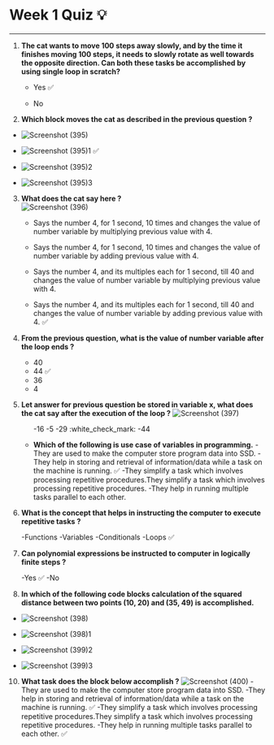 # Week 1 Quiz :bulb:
***

1. **The cat wants to move 100 steps away slowly, and by the time it finishes moving 100 steps, it needs to slowly rotate as well towards the opposite direction. Can both these tasks be accomplished by using single loop in scratch?**
   
   - Yes :white_check_mark:
     
   - No

2. **Which block moves the cat as described in the previous question ?**
   
  - ![Screenshot (395)](https://github.com/user-attachments/assets/41b2bf52-cc87-4896-a98b-819de8938fa9)

  - ![Screenshot (395)1](https://github.com/user-attachments/assets/66c0ce7d-32cb-468b-9b1d-d18159757b3b) :white_check_mark:

  - ![Screenshot (395)2](https://github.com/user-attachments/assets/02d3036a-c9d8-4fb4-9f23-96e21433b630)

  - ![Screenshot (395)3](https://github.com/user-attachments/assets/04987fd2-b47a-426e-82f3-8291c19770b5)

3. **What does the cat say here ?** <br>![Screenshot (396)](https://github.com/user-attachments/assets/79f45be0-4238-4362-ae8e-3cd52b88cd5b)
  
      - Says the number 4, for 1 second, 10 times and changes the value of number variable by multiplying previous value with 4.
         
      - Says the number 4, for 1 second, 10 times and changes the value of number variable by adding previous value with 4.
        
      - Says the number 4, and its multiples each for 1 second, till 40 and changes the value of number variable by multiplying previous value with 4.
        
      - Says the number 4, and its multiples each for 1 second, till 40 and changes the value of number variable by adding previous value with 4. :white_check_mark:
      
4. **From the previous question, what is the value of number variable after the loop ends ?**
  
      - 40 
      - 44 :white_check_mark:
      - 36
      - 4 
   
5. **Let answer for previous question be stored in variable x, what does the cat say after the execution of the loop ?**
   ![Screenshot (397)](https://github.com/user-attachments/assets/0ae62837-52cf-4463-b96d-32ca6655d50a)
   <ul>
      -16 
      -5 
      -29 :white_check_mark:
      -44 

6. **Which of the following is use case of variables in programming.**
      -They are used to make the computer store program data into SSD.
      -They help in storing and retrieval of information/data while a task on the machine is running. :white_check_mark:
      -They simplify a task which involves processing repetitive procedures.They simplify a task which involves processing repetitive procedures.
      -They help in running multiple tasks parallel to each other.
   </ul>

7. **What is the concept that helps in instructing the computer to execute repetitive tasks ?**
 
      -Functions
      -Variables
      -Conditionals
      -Loops :white_check_mark:
   
8. **Can polynomial expressions be instructed to computer in logically finite steps ?**
  
      -Yes :white_check_mark:
      -No 

9. **In which of the following code blocks calculation of the squared distance between two points (10, 20) and (35, 49) is accomplished.**
 - ![Screenshot (398)](https://github.com/user-attachments/assets/38c95bcb-b119-4742-b8c2-769183c73489)

  - ![Screenshot (398)1](https://github.com/user-attachments/assets/cd52701a-ef51-4c0b-a587-ed401c856156)

  - ![Screenshot (399)2](https://github.com/user-attachments/assets/9559de65-a9ba-47fc-9f6d-161e81d4c01c)

  - ![Screenshot (399)3](https://github.com/user-attachments/assets/33a5e077-eaf6-466e-90be-8dacd5de23e5)

10. **What task does the block below accomplish ?**
    ![Screenshot (400)](https://github.com/user-attachments/assets/84a1c528-76a5-4ca3-b6ea-7ca531a784af)
      -They are used to make the computer store program data into SSD.
      -They help in storing and retrieval of information/data while a task on the machine is running. :white_check_mark:
      -They simplify a task which involves processing repetitive procedures.They simplify a task which involves processing repetitive procedures.
      -They help in running multiple tasks parallel to each other. :white_check_mark: 
   
